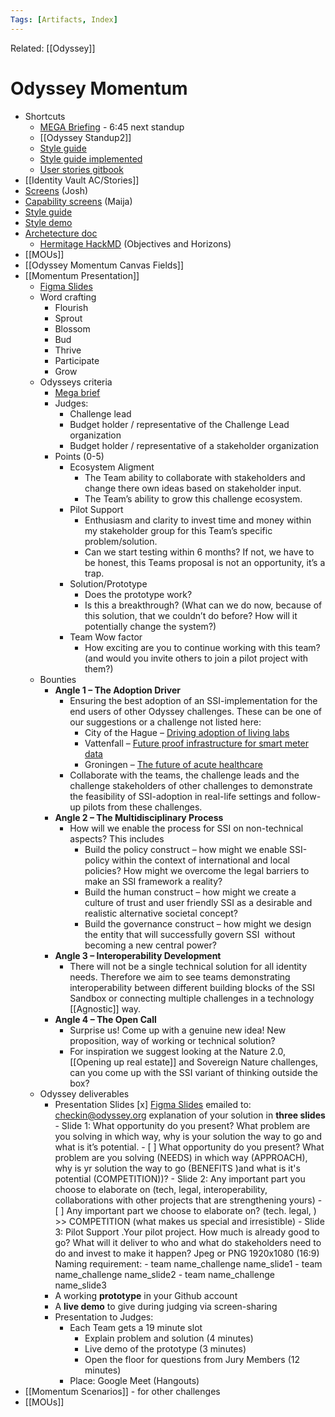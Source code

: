```yaml
---
Tags: [Artifacts, Index]
---
```

Related: [[Odyssey]]

# Odyssey Momentum 

- Shortcuts
    - [MEGA Briefing](https://miro.com/app/board/o9J_lfkZwqY=/) - 6:45 next standup
    - [[Odyssey Standup2]]
    - [Style guide](https://maija.uber.space/hermitage/#)
    - [Style guide implemented](https://maija.uber.space/hermitage_final_final_very_final/product.html)
    - [User stories gitbook](https://lunar-punk-labs.gitbook.io/hermitage-by-lunarpunklabs/)
- [[Identity Vault AC/Stories]]
- [Screens](https://www.figma.com/file/wVZwa0zvCcwhgcuUqWIEms/Wireframes-Identity?node-id=7%3A2027) (Josh)
- [Capability screens](https://www.figma.com/proto/ww4TcYQIgiAYXpxEsjZMxO/Untitled?node-id=6%3A1289&scaling=min-zoom) (Maija)
- [Style guide](https://maija.uber.space/hermitage/#)
- [Style demo](https://maija.uber.space/hermitage_final_final_very_final/product.html)
- [Archetecture doc](https://hackmd.io/bvAGL-4-R8WDOxTcTIOFRA?view)
    - [Hermitage HackMD](https://hackmd.io/ahQy43qUQP-BRlTDne2w0Q) (Objectives and Horizons)
- [[MOUs]]
- [[Odyssey Momentum Canvas Fields]]
- [[Momentum Presentation]]
    - [Figma Slides](https://www.figma.com/file/7Wz4svgdU1vSkTZxp4eio7/Momentum?node-id=1%3A2)
    - Word crafting
        - Flourish
        - Sprout
        - Blossom
        - Bud
        - Thrive
        - Participate 
        - Grow
    - Odysseys criteria
        - [Mega brief](https://miro.com/app/board/o9J_lfkZwqY=/)
        - Judges:
            - Challenge lead
            - Budget holder / representative of the Challenge Lead organization
            - Budget holder / representative of a stakeholder organization
        - Points (0-5)
            - Ecosystem Aligment
                - The Team ability to collaborate with stakeholders and change there own ideas based on stakeholder input. 
                - The Team’s ability to grow this challenge ecosystem. 
            - Pilot Support
                - Enthusiasm and clarity to invest time and money within my stakeholder group for this Team’s specific problem\/solution.
                - Can we start testing within 6 months? If not, we have to be honest, this Teams proposal is not an opportunity, it’s a trap.
            - Solution/Prototype
                - Does the prototype work?
                - Is this a breakthrough? (What can we do now, because of this solution, that we couldn’t do before? How will it potentially change the system?)
            - Team Wow factor
                - How exciting are you to continue working with this team? (and would you invite others to join a pilot project with them?)
    - Bounties
        - **Angle 1 – The Adoption Driver**
            - Ensuring the best adoption of an SSI-implementation for the end users of other Odyssey challenges. These can be one of our suggestions or a challenge not listed here:
                - City of the Hague – [Driving adoption of living labs](https://www.odyssey.org/hackathon-2020-the-hague-challenge-driving-adoption-of-living-labs/)
                - Vattenfall – [Future proof infrastructure for smart meter data](https://www.odyssey.org/hackathon-2020-vattenfall-challenge-future-proof-infrastructure-for-smart-meter-data/)
                - Groningen – [The future of acute healthcare](https://www.odyssey.org/hackathon-2020-groningen-challenge-the-future-of-acute-healthcare/)
            - Collaborate with the teams, the challenge leads and the challenge stakeholders of other challenges to demonstrate the feasibility of SSI-adoption in real-life settings and follow-up pilots from these challenges.
        - **Angle 2 – The Multidisciplinary Process**
            - How will we enable the process for SSI on non-technical aspects? This includes
                - Build the policy construct – how might we enable SSI-policy within the context of international and local policies? How might we overcome the legal barriers to make an SSI framework a reality?
                - Build the human construct – how might we create a culture of trust and user friendly SSI as a desirable and realistic alternative societal concept?
                - Build the governance construct – how might we design the entity that will successfully govern SSI  without becoming a new central power?
        - **Angle 3 – Interoperability Development**
            - There will not be a single technical solution for all identity needs. Therefore we aim to see teams demonstrating interoperability between different building blocks of the SSI Sandbox or connecting multiple challenges in a technology [[Agnostic]] way.
        - **Angle 4 – The Open Call**
            - Surprise us! Come up with a genuine new idea! New proposition, way of working or technical solution?
            - For inspiration we suggest looking at the Nature 2.0, [[Opening up real estate]] and Sovereign Nature challenges, can you come up with the SSI variant of thinking outside the box?
    - Odyssey deliverables
        - Presentation Slides
            [x] [Figma Slides](https://www.figma.com/file/7Wz4svgdU1vSkTZxp4eio7/Momentum?node-id=1%3A2)
            emailed to: checkin@odyssey.org
            explanation of your solution in **three slides**
                - Slide 1: What opportunity do you present? What problem are you solving in which way, why is your solution the way to go and what is it’s potential.
                    - [ ] What opportunity do you present? What problem are you solving (NEEDS) in which way (APPROACH),  why is yr solution the way to go (BENEFITS )and what is it's potential (COMPETITION))?
                - Slide 2: Any important part you choose to elaborate on (tech, legal, interoperability, collaborations with other projects that are strengthening yours) 
                    -  [ ] Any important part we choose to elaborate on? (tech. legal, ) >> COMPETITION (what makes us special and irresistible)
                - Slide 3:  Pilot Support .Your pilot project. How much is already good to go? What will it deliver to who and what do stakeholders need to do and invest to make it happen?
            Jpeg or PNG 1920x1080 (16:9)
            Naming requirement:
                - team name_challenge name_slide1
                - team name_challenge name_slide2
                - team name_challenge name_slide3
        - A working **prototype** in your Github account
        - A **live demo** to give during judging via screen-sharing
        - Presentation to Judges:
            - Each Team gets a 19 minute slot
                - Explain problem and solution (4 minutes)
                - Live demo of the prototype (3 minutes)
                - Open the floor for questions from Jury Members (12 minutes)
            - Place: Google Meet (Hangouts) 
- [[Momentum Scenarios]] - for other challenges
- [[MOUs]]
